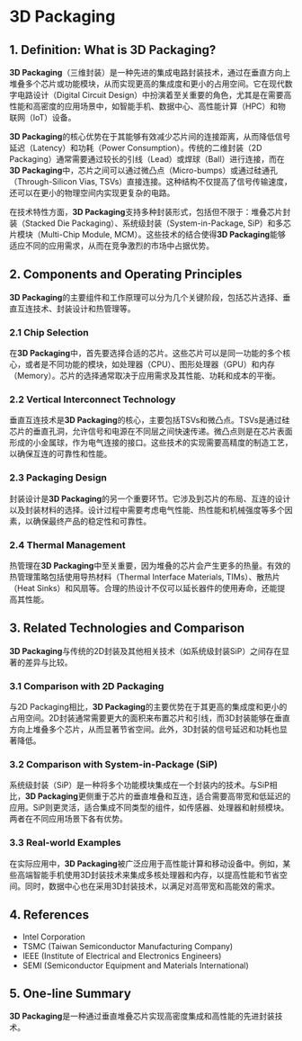 # 3D Packaging

## 1. Definition: What is **3D Packaging**?
**3D Packaging**（三维封装）是一种先进的集成电路封装技术，通过在垂直方向上堆叠多个芯片或功能模块，从而实现更高的集成度和更小的占用空间。它在现代数字电路设计（Digital Circuit Design）中扮演着至关重要的角色，尤其是在需要高性能和高密度的应用场景中，如智能手机、数据中心、高性能计算（HPC）和物联网（IoT）设备。

**3D Packaging**的核心优势在于其能够有效减少芯片间的连接距离，从而降低信号延迟（Latency）和功耗（Power Consumption）。传统的二维封装（2D Packaging）通常需要通过较长的引线（Lead）或焊球（Ball）进行连接，而在**3D Packaging**中，芯片之间可以通过微凸点（Micro-bumps）或通过硅通孔（Through-Silicon Vias, TSVs）直接连接。这种结构不仅提高了信号传输速度，还可以在更小的物理空间内实现更复杂的电路。

在技术特性方面，**3D Packaging**支持多种封装形式，包括但不限于：堆叠芯片封装（Stacked Die Packaging）、系统级封装（System-in-Package, SiP）和多芯片模块（Multi-Chip Module, MCM）。这些技术的结合使得**3D Packaging**能够适应不同的应用需求，从而在竞争激烈的市场中占据优势。

## 2. Components and Operating Principles
**3D Packaging**的主要组件和工作原理可以分为几个关键阶段，包括芯片选择、垂直互连技术、封装设计和热管理等。

### 2.1 Chip Selection
在**3D Packaging**中，首先要选择合适的芯片。这些芯片可以是同一功能的多个核心，或者是不同功能的模块，如处理器（CPU）、图形处理器（GPU）和内存（Memory）。芯片的选择通常取决于应用需求及其性能、功耗和成本的平衡。

### 2.2 Vertical Interconnect Technology
垂直互连技术是**3D Packaging**的核心，主要包括TSVs和微凸点。TSVs是通过硅芯片的垂直孔洞，允许信号和电源在不同层之间快速传递。微凸点则是在芯片表面形成的小金属球，作为电气连接的接口。这些技术的实现需要高精度的制造工艺，以确保互连的可靠性和性能。

### 2.3 Packaging Design
封装设计是**3D Packaging**的另一个重要环节。它涉及到芯片的布局、互连的设计以及封装材料的选择。设计过程中需要考虑电气性能、热性能和机械强度等多个因素，以确保最终产品的稳定性和可靠性。

### 2.4 Thermal Management
热管理在**3D Packaging**中至关重要，因为堆叠的芯片会产生更多的热量。有效的热管理策略包括使用导热材料（Thermal Interface Materials, TIMs）、散热片（Heat Sinks）和风扇等。合理的热设计不仅可以延长器件的使用寿命，还能提高其性能。

## 3. Related Technologies and Comparison
**3D Packaging**与传统的2D封装及其他相关技术（如系统级封装SiP）之间存在显著的差异与比较。

### 3.1 Comparison with 2D Packaging
与2D Packaging相比，**3D Packaging**的主要优势在于其更高的集成度和更小的占用空间。2D封装通常需要更大的面积来布置芯片和引线，而3D封装能够在垂直方向上堆叠多个芯片，从而显著节省空间。此外，3D封装的信号延迟和功耗也显著降低。

### 3.2 Comparison with System-in-Package (SiP)
系统级封装（SiP）是一种将多个功能模块集成在一个封装内的技术。与SiP相比，**3D Packaging**更侧重于芯片的垂直堆叠和互连，适合需要高带宽和低延迟的应用。SiP则更灵活，适合集成不同类型的组件，如传感器、处理器和射频模块。两者在不同应用场景下各有优势。

### 3.3 Real-world Examples
在实际应用中，**3D Packaging**被广泛应用于高性能计算和移动设备中。例如，某些高端智能手机使用3D封装技术来集成多核处理器和内存，以提高性能和节省空间。同时，数据中心也在采用3D封装技术，以满足对高带宽和高能效的需求。

## 4. References
- Intel Corporation
- TSMC (Taiwan Semiconductor Manufacturing Company)
- IEEE (Institute of Electrical and Electronics Engineers)
- SEMI (Semiconductor Equipment and Materials International)

## 5. One-line Summary
**3D Packaging**是一种通过垂直堆叠芯片实现高密度集成和高性能的先进封装技术。